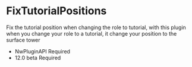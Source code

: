 # FixTutorialPositions

Fix the tutorial position when changing the role to tutorial, with this plugin when you change your role to a tutorial, it change your position to the surface tower

- NwPluginAPI Required
- 12.0 beta Required
